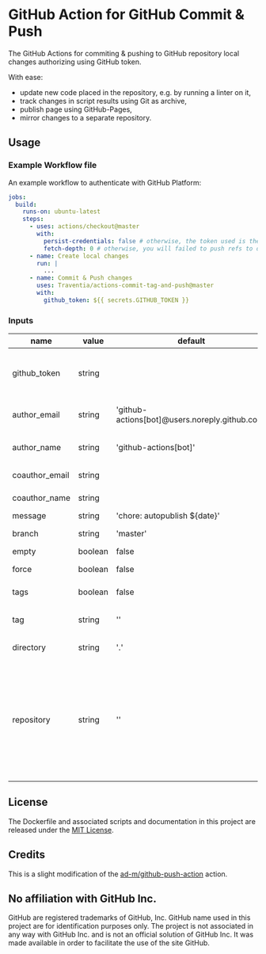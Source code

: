 # GitHub Action for GitHub Commit & Push

The GitHub Actions for commiting & pushing to GitHub repository local changes authorizing using GitHub token.

With ease:

- update new code placed in the repository, e.g. by running a linter on it,
- track changes in script results using Git as archive,
- publish page using GitHub-Pages,
- mirror changes to a separate repository.

## Usage

### Example Workflow file

An example workflow to authenticate with GitHub Platform:

```yaml
jobs:
  build:
    runs-on: ubuntu-latest
    steps:
      - uses: actions/checkout@master
        with:
          persist-credentials: false # otherwise, the token used is the GITHUB_TOKEN, instead of your personal token
          fetch-depth: 0 # otherwise, you will failed to push refs to dest repo
      - name: Create local changes
        run: |
          ...
      - name: Commit & Push changes
        uses: Traventia/actions-commit-tag-and-push@master
        with:
          github_token: ${{ secrets.GITHUB_TOKEN }}
```

### Inputs

| name           | value   | default                                        | description                                                                                                                                                                                                                                            |
| -------------- | ------- | ---------------------------------------------- | ------------------------------------------------------------------------------------------------------------------------------------------------------------------------------------------------------------------------------------------------------ |
| github_token   | string  |                                                | Token for the repo. Can be passed in using `${{ secrets.GITHUB_TOKEN }}`.                                                                                                                                                                              |
| author_email   | string  | 'github-actions[bot]@users.noreply.github.com' | Email used to configure user.email in `git config`.                                                                                                                                                                                                    |
| author_name    | string  | 'github-actions[bot]'                          | Name used to configure user.name in `git config`.                                                                                                                                                                                                      |
| coauthor_email | string  |                                                | Email used to make a co-authored commit.                                                                                                                                                                                                               |
| coauthor_name  | string  |                                                | Name used to make a co-authored commit.                                                                                                                                                                                                                |
| message        | string  | 'chore: autopublish ${date}'                   | Commit message.                                                                                                                                                                                                                                        |
| branch         | string  | 'master'                                       | Destination branch to push changes.                                                                                                                                                                                                                    |
| empty          | boolean | false                                          | Allow empty commit.                                                                                                                                                                                                                                    |
| force          | boolean | false                                          | Determines if force push is used.                                                                                                                                                                                                                      |
| tags           | boolean | false                                          | Determines if `--tags` is used.                                                                                                                                                                                                                        |
| tag            | string  | ''                                             | Tag the commit generated with this tag                                                                                                                                                                                                                 |
| directory      | string  | '.'                                            | Directory to change to before pushing.                                                                                                                                                                                                                 |
| repository     | string  | ''                                             | Repository name. Default or empty repository name represents current github repository. If you want to push to other repository, you should make a [personal access token](https://github.com/settings/tokens) and use it as the `github_token` input. |

## License

The Dockerfile and associated scripts and documentation in this project are released under the [MIT License](LICENSE).

## Credits

This is a slight modification of the [ad-m/github-push-action](https://github.com/ad-m/github-push-action) action.

## No affiliation with GitHub Inc.

GitHub are registered trademarks of GitHub, Inc. GitHub name used in this project are for identification purposes only. The project is not associated in any way with GitHub Inc. and is not an official solution of GitHub Inc. It was made available in order to facilitate the use of the site GitHub.
